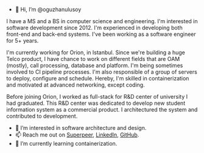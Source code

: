 - 👋 Hi, I’m @oguzhanulusoy
<p>I have a MS and a BS in computer science and engineering. I'm interested in software development since 2012. I'm experienced in developing both front-end and back-end systems. I've been working as a software engineer for 5+ years.</p>
<p>I'm currently working for Orion, in Istanbul. Since we're building a huge Telco product, I have chance to work on different fields that are OAM (mostly), call processing, database and platform. I'm being sometimes involved to CI pipeline processes. I'm also responsible of a group of servers to deploy, configure and schedule. Hereby, I'm skilled in containerization and motivated at advanced networking, except coding.</p>
<p>Before joining Orion, I worked as full-stack for R&D center of university I had graduated. This R&D center was dedicated to develop new student information system as a commercial product. I architectured the system and contributed to development.</p>

- 👀 I’m interested in software architecture and design.
- 📫 Reach me out on <a href="http://superpeer.com/oguzhanulusoy">Superpeer</a>, <a href="http://linkedin.com/in/oguzhanulusoy">LinkedIn</a>, <a href="http://github.com/oguzhanulusoy">GitHub</a>.
- 🌱 I’m currently learning containerization.
